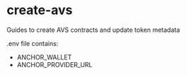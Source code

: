 # create-avs
Guides to create AVS contracts and update token metadata

.env file contains:
- ANCHOR_WALLET
- ANCHOR_PROVIDER_URL